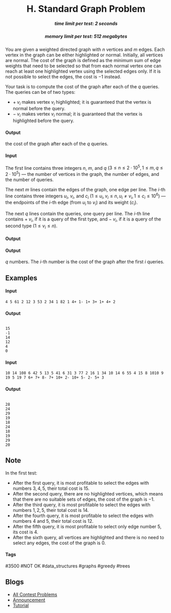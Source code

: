 <h1 style='text-align: center;'> H. Standard Graph Problem</h1>

<h5 style='text-align: center;'>time limit per test: 2 seconds</h5>
<h5 style='text-align: center;'>memory limit per test: 512 megabytes</h5>

You are given a weighted directed graph with $n$ vertices and $m$ edges. Each vertex in the graph can be either highlighted or normal. Initially, all vertices are normal. The cost of the graph is defined as the minimum sum of edge weights that need to be selected so that from each normal vertex one can reach at least one highlighted vertex using the selected edges only. If it is not possible to select the edges, the cost is $-1$ instead.

Your task is to compute the cost of the graph after each of the $q$ queries. The queries can be of two types: 

* $+\;v_i$ makes vertex $v_i$ highlighted; it is guaranteed that the vertex is normal before the query.
* $-\;v_i$ makes vertex $v_i$ normal; it is guaranteed that the vertex is highlighted before the query.

#### Output

 the cost of the graph after each of the $q$ queries.

#### Input

The first line contains three integers $n$, $m$, and $q$ ($3 \le n \le 2 \cdot 10^5, 1 \le m, q \le 2 \cdot 10^5$) — the number of vertices in the graph, the number of edges, and the number of queries.

The next $m$ lines contain the edges of the graph, one edge per line. The $i$-th line contains three integers $u_i$, $v_i$, and $c_i$ ($1 \leq u_i, v_i \leq n, u_i \ne v_i, 1 \leq c_i \leq 10^6$) — the endpoints of the $i$-th edge (from $u_i$ to $v_i$) and its weight ($c_i$).

The next $q$ lines contain the queries, one query per line. The $i$-th line contains $+\;v_i$, if it is a query of the first type, and $-\;v_i$, if it is a query of the second type ($1 \leq v_i \leq n$).

#### Output

#### Output

 $q$ numbers. The $i$-th number is the cost of the graph after the first $i$ queries.

## Examples

#### Input


```text
4 5 61 2 12 3 53 2 34 1 82 1 4+ 1- 1+ 3+ 1+ 4+ 2
```
#### Output

```text

15
-1
14
12
4
0

```
#### Input


```text
10 14 108 6 42 5 13 5 41 6 31 3 77 2 16 1 34 10 14 6 55 4 15 8 1010 9 19 5 19 7 6+ 7+ 8- 7+ 10+ 2- 10+ 5- 2- 5+ 3
```
#### Output

```text

28
24
29
19
18
24
18
19
29
20

```
## Note

In the first test: 

* After the first query, it is most profitable to select the edges with numbers $3, 4, 5$, their total cost is $15$.
* After the second query, there are no highlighted vertices, which means that there are no suitable sets of edges, the cost of the graph is $-1$.
* After the third query, it is most profitable to select the edges with numbers $1, 2, 5$, their total cost is $14$.
* After the fourth query, it is most profitable to select the edges with numbers $4$ and $5$, their total cost is $12$.
* After the fifth query, it is most profitable to select only edge number $5$, its cost is $4$.
* After the sixth query, all vertices are highlighted and there is no need to select any edges, the cost of the graph is $0$.


#### Tags 

#3500 #NOT OK #data_structures #graphs #greedy #trees 

## Blogs
- [All Contest Problems](../CodeTON_Round_6_(Div._1_+_Div._2,_Rated,_Prizes!).md)
- [Announcement](../blogs/Announcement.md)
- [Tutorial](../blogs/Tutorial.md)
